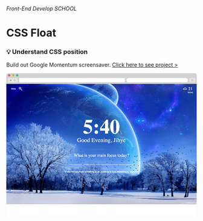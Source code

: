 ###### Front-End Develop SCHOOL

# CSS Float

### :bulb: Understand CSS position

Build out Google Momentum screensaver. [Click here to see project >](https://jistudio.github.io/My_CSS_STUDY/14_position/index.html)

[<img src="/ASSETS/position.jpg" alt="float">](https://jistudio.github.io/My_CSS_STUDY/14_position/index.html)

